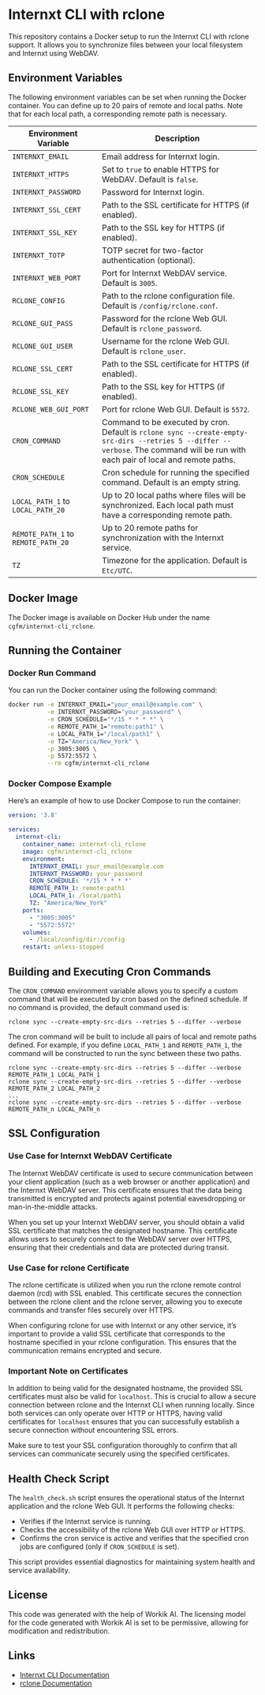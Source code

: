 # Internxt CLI with rclone

This repository contains a Docker setup to run the Internxt CLI with rclone support. It allows you to synchronize files between your local filesystem and Internxt using WebDAV.

## Environment Variables

The following environment variables can be set when running the Docker container. You can define up to 20 pairs of remote and local paths. Note that for each local path, a corresponding remote path is necessary.

| Environment Variable                   | Description                                                                                  |
|----------------------------------------|----------------------------------------------------------------------------------------------|
| `INTERNXT_EMAIL`                       | Email address for Internxt login.                                                           |
| `INTERNXT_HTTPS`                       | Set to `true` to enable HTTPS for WebDAV. Default is `false`.                              |
| `INTERNXT_PASSWORD`                    | Password for Internxt login.                                                                 |
| `INTERNXT_SSL_CERT`                   | Path to the SSL certificate for HTTPS (if enabled).                                         |
| `INTERNXT_SSL_KEY`                    | Path to the SSL key for HTTPS (if enabled).                                               |
| `INTERNXT_TOTP`                        | TOTP secret for two-factor authentication (optional).                                       |
| `INTERNXT_WEB_PORT`                    | Port for Internxt WebDAV service. Default is `3005`.                                        |
| `RCLONE_CONFIG`                        | Path to the rclone configuration file. Default is `/config/rclone.conf`.                    |
| `RCLONE_GUI_PASS`                      | Password for the rclone Web GUI. Default is `rclone_password`.                              |
| `RCLONE_GUI_USER`                      | Username for the rclone Web GUI. Default is `rclone_user`.                                  |
| `RCLONE_SSL_CERT`                      | Path to the SSL certificate for HTTPS (if enabled).                                        |
| `RCLONE_SSL_KEY`                       | Path to the SSL key for HTTPS (if enabled).                                               |
| `RCLONE_WEB_GUI_PORT`                  | Port for rclone Web GUI. Default is `5572`.                                                |
| `CRON_COMMAND`                         | Command to be executed by cron. Default is `rclone sync --create-empty-src-dirs --retries 5 --differ --verbose`. The command will be run with each pair of local and remote paths. |
| `CRON_SCHEDULE`                        | Cron schedule for running the specified command. Default is an empty string.                |
| `LOCAL_PATH_1` to `LOCAL_PATH_20`     | Up to 20 local paths where files will be synchronized. Each local path must have a corresponding remote path. |
| `REMOTE_PATH_1` to `REMOTE_PATH_20`   | Up to 20 remote paths for synchronization with the Internxt service.                       |
| `TZ`                                   | Timezone for the application. Default is `Etc/UTC`.                                        |

## Docker Image

The Docker image is available on Docker Hub under the name `cgfm/internxt-cli_rclone`.

## Running the Container

### Docker Run Command

You can run the Docker container using the following command:

```bash
docker run -e INTERNXT_EMAIL="your_email@example.com" \
           -e INTERNXT_PASSWORD="your_password" \
           -e CRON_SCHEDULE="*/15 * * * *" \
           -e REMOTE_PATH_1="remote:path1" \
           -e LOCAL_PATH_1="/local/path1" \
           -e TZ="America/New_York" \
           -p 3005:3005 \
           -p 5572:5572 \
           --rm cgfm/internxt-cli_rclone
```

### Docker Compose Example

Here’s an example of how to use Docker Compose to run the container:

```yaml
version: '3.8'

services:
  internxt-cli:
    container_name: internxt-cli_rclone 
    image: cgfm/internxt-cli_rclone
    environment:
      INTERNXT_EMAIL: your_email@example.com
      INTERNXT_PASSWORD: your_password
      CRON_SCHEDULE: '*/15 * * * *'
      REMOTE_PATH_1: remote:path1
      LOCAL_PATH_1: /local/path1
      TZ: "America/New_York"
    ports:
      - "3005:3005"
      - "5572:5572"
    volumes:
      - /local/config/dir:/config
    restart: unless-stopped
```

## Building and Executing Cron Commands

The `CRON_COMMAND` environment variable allows you to specify a custom command that will be executed by cron based on the defined schedule. If no command is provided, the default command used is:

```
rclone sync --create-empty-src-dirs --retries 5 --differ --verbose
```

The cron command will be built to include all pairs of local and remote paths defined. For example, if you define `LOCAL_PATH_1` and `REMOTE_PATH_1`, the command will be constructed to run the sync between these two paths.

```
rclone sync --create-empty-src-dirs --retries 5 --differ --verbose REMOTE_PATH_1 LOCAL_PATH_1
rclone sync --create-empty-src-dirs --retries 5 --differ --verbose REMOTE_PATH_2 LOCAL_PATH_2
...
rclone sync --create-empty-src-dirs --retries 5 --differ --verbose REMOTE_PATH_n LOCAL_PATH_n
```


## SSL Configuration

### Use Case for Internxt WebDAV Certificate

The Internxt WebDAV certificate is used to secure communication between your client application (such as a web browser or another application) and the Internxt WebDAV server. This certificate ensures that the data being transmitted is encrypted and protects against potential eavesdropping or man-in-the-middle attacks. 

When you set up your Internxt WebDAV server, you should obtain a valid SSL certificate that matches the designated hostname. This certificate allows users to securely connect to the WebDAV server over HTTPS, ensuring that their credentials and data are protected during transit.

### Use Case for rclone Certificate

The rclone certificate is utilized when you run the rclone remote control daemon (rcd) with SSL enabled. This certificate secures the connection between the rclone client and the rclone server, allowing you to execute commands and transfer files securely over HTTPS. 

When configuring rclone for use with Internxt or any other service, it’s important to provide a valid SSL certificate that corresponds to the hostname specified in your rclone configuration. This ensures that the communication remains encrypted and secure.

### Important Note on Certificates

In addition to being valid for the designated hostname, the provided SSL certificates must also be valid for `localhost`. This is crucial to allow a secure connection between rclone and the Internxt CLI when running locally. Since both services can only operate over HTTP or HTTPS, having valid certificates for `localhost` ensures that you can successfully establish a secure connection without encountering SSL errors.

Make sure to test your SSL configuration thoroughly to confirm that all services can communicate securely using the specified certificates.

## Health Check Script

The `health_check.sh` script ensures the operational status of the Internxt application and the rclone Web GUI. It performs the following checks:

- Verifies if the Internxt service is running.
- Checks the accessibility of the rclone Web GUI over HTTP or HTTPS.
- Confirms the cron service is active and verifies that the specified cron jobs are configured (only if `CRON_SCHEDULE` is set).

This script provides essential diagnostics for maintaining system health and service availability.

## License

This code was generated with the help of Workik AI. The licensing model for the code generated with Workik AI is set to be permissive, allowing for modification and redistribution.

## Links

- [Internxt CLI Documentation](https://github.com/internxt/cli)
- [rclone Documentation](https://rclone.org/docs/)